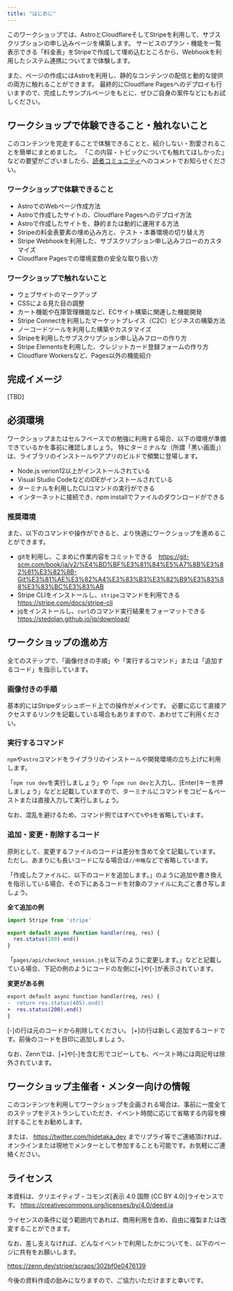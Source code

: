 ```yaml
---
title: "はじめに"
---
```


このワークショップでは、AstroとCloudflareそしてStripeを利用して、サブスクリプションの申し込みページを構築します。
サービスのプラン・機能を一覧表示できる「料金表」をStripeで作成して埋め込むところから、Webhookを利用したシステム連携についてまで体験します。

また、ページの作成にはAstroを利用し、静的なコンテンツの配信と動的な提供の両方に触れることができます。
最終的にCloudflare Pagesへのデプロイも行いますので、完成したサンプルページをもとに、ぜひご自身の案件などにもお試しください。

## ワークショップで体験できること・触れないこと

このコンテンツを完走することで体験できることと、紹介しない・割愛されることを簡単にまとめました。
「この内容・トピックについても触れてほしかった」などの要望がございましたら、[読者コミュニティ]()へのコメントでお知らせください。

### ワークショップで体験できること

- AstroでのWebページ作成方法
- Astroで作成したサイトの、Cloudflare Pagesへのデプロイ方法
- Astroで作成したサイトを、静的または動的に運用する方法
- Stripeの料金表要素の埋め込み方と、テスト・本番環境の切り替え方
- Stripe Webhookを利用した、サブスクリプション申し込みフローのカスタマイズ
- Cloudflare Pagesでの環境変数の安全な取り扱い方

### ワークショップで触れないこと

- ウェブサイトのマークアップ
- CSSによる見た目の調整
- カート機能や在庫管理機能など、ECサイト構築に関連した機能開発
- Stripe Connectを利用したマーケットプレイス（C2C）ビジネスの構築方法
- ノーコードツールを利用した構築やカスタマイズ
- Stripeを利用したサブスクリプション申し込みフローの作り方
- Stripe Elementsを利用した、クレジットカード登録フォームの作り方
- Cloudflare Workersなど、Pages以外の機能紹介

## 完成イメージ

[TBD]

## 必須環境

ワークショップまたはセルフペースでの勉強に利用する場合、以下の環境が準備できているかを事前に確認しましょう。
特にターミナルな（所謂「黒い画面」）は、ライブラリのインストールやアプリのビルドで頻繁に登場します。

- Node.js verion12以上がインストールされている
- Visual Studio CodeなどのIDEがインストールされている
- ターミナルを利用したCLIコマンドの実行ができる
- インターネットに接続でき、npm installでファイルのダウンロードができる

### 推奨環境

また、以下のコマンドや操作ができると、より快適にワークショップを進めることができます。

- gitを利用し、こまめに作業内容をコミットできる　https://git-scm.com/book/ja/v2/%E4%BD%BF%E3%81%84%E5%A7%8B%E3%82%81%E3%82%8B-Git%E3%81%AE%E3%82%A4%E3%83%B3%E3%82%B9%E3%83%88%E3%83%BC%E3%83%AB
- Stripe CLIをインストールし、`stripe`コマンドを利用できる https://stripe.com/docs/stripe-cli
- jqをインストールし、`curl`のコマンド実行結果をフォーマットできる https://stedolan.github.io/jq/download/


## ワークショップの進め方

全てのステップで、「画像付きの手順」や「実行するコマンド」または「追加するコード」を指示しています。

### 画像付きの手順

基本的にはStripeダッシュボード上での操作がメインです。
必要に応じて直接アクセスするリンクを記載している場合もありますので、あわせてご利用ください。

### 実行するコマンド

`npm`や`astro`コマンドをライブラリのインストールや開発環境の立ち上げに利用します。

「`npm run dev`を実行しましょう」や「`npm run dev`と入力し、[Enter]キーを押しましょう」などと記載していますので、ターミナルにコマンドをコピー＆ペーストまたは直接入力して実行しましょう。

なお、混乱を避けるため、コマンド例ではすべて`%`や`$`を省略しています。

### 追加・変更・削除するコード

原則として、変更するファイルのコードは差分を含めて全て記載しています。
ただし、あまりにも長いコードになる場合は`//中略`などで省略しています。

「作成したファイルに、以下のコードを追加します。」のように追加や書き換えを指示している場合、その下にあるコードを対象のファイルに丸ごと書き写しましょう。

**全て追加の例**
```js
import Stripe from 'stripe'

export default async function handler(req, res) {
  res.status(200).end()
}  
```

「`pages/api/checkout_session.js`を以下のように変更します。」などと記載している場合、下記の例のようにコードの左側に[+]や[-]が表示されています。

**変更がある例**
```diff js
export default async function handler(req, res) {
-  return res.status(405).end()
+  res.status(200).end()
}  
```

[-]の行は元のコードから削除してください。
[+]の行は新しく追加するコードです。前後のコードを目印に追加しましょう。

なお、Zennでは、[+]や[-]を含む形でコピーしても、ペースト時には両記号は除外されています。

## ワークショップ主催者・メンター向けの情報

このコンテンツを利用してワークショップを企画される場合は、事前に一度全てのステップをテストランしていただき、イベント時間に応じて省略する内容を検討することをお勧めします。

または、 https://twitter.com/hidetaka_dev までリプライ等でご連絡頂ければ、オンラインまたは現地でメンターとして参加することも可能です。お気軽にご連絡ください。

## ライセンス

本資料は、クリエイティブ・コモンズ[表示 4.0 国際 (CC BY 4.0)]ライセンスです。
https://creativecommons.org/licenses/by/4.0/deed.ja

ライセンスの条件に従う範囲内であれば、商用利用を含め、自由に複製または改変することができます。

なお、差し支えなければ、どんなイベントで利用したかについてを、以下のページに共有をお願いします。

https://zenn.dev/stripe/scraps/302bf0e0476139

今後の資料作成の励みになりますので、ご協力いただけますと幸いです。

